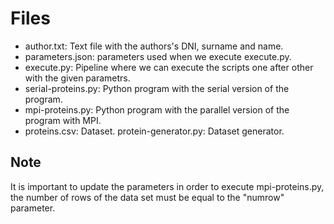 # Files
- author.txt: Text file with the authors's DNI, surname and name.
- parameters.json: parameters used when we execute execute.py.
- execute.py: Pipeline where we can execute the scripts one after other with the given parametrs.
- serial-proteins.py: Python program with the serial version of the program.
- mpi-proteins.py: Python program with the parallel version of the program with MPI.
- proteins.csv: Dataset.
   protein-generator.py: Dataset generator.
## Note
It is important to update the parameters in order to execute mpi-proteins.py, the number of rows of the data set must be equal to the "numrow" parameter.
